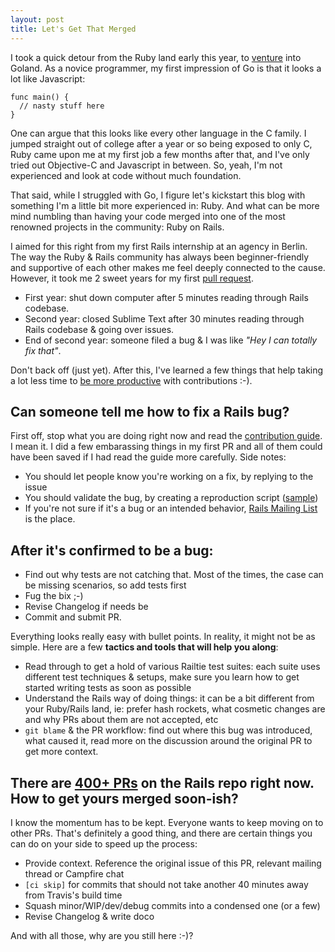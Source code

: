 ```yaml
---
layout: post
title: Let's Get That Merged
---
```


I took a quick detour from the Ruby land early this year, to [venture](https://twitter.com/rebyn/status/571872624470458371) into Goland. As a novice programmer, my first impression of Go is that it looks a lot like Javascript:

```
func main() {
  // nasty stuff here
}
```

One can argue that this looks like every other language in the C family. I jumped straight out of college after a year or so being exposed to only C, Ruby came upon me at my first job a few months after that, and I've only tried out Objective-C and Javascript in between. So, yeah, I'm not experienced and look at code without much foundation.

That said, while I struggled with Go, I figure let's kickstart this blog with something I'm a little bit more experienced in: Ruby. And what can be more mind numbling than having your code merged into one of the most renowned projects in the community: Ruby on Rails.

I aimed for this right from my first Rails internship at an agency in Berlin. The way the Ruby & Rails community has always been beginner-friendly and supportive of each other makes me feel deeply connected to the cause. However, it took me 2 sweet years for my first [pull request](https://github.com/rails/rails/pull/17267).

- First year: shut down computer after 5 minutes reading through Rails codebase. 
- Second year: closed Sublime Text after 30 minutes reading through Rails codebase & going over issues.
- End of second year: someone filed a bug & I was like *"Hey I can totally fix that"*.

Don't back off (just yet). After this, I've learned a few things that help taking a lot less time to [be more productive](http://contributors.rubyonrails.org/contributors/tu-hoang/commits) with contributions :-).

## Can someone tell me how to fix a Rails bug?


First off, stop what you are doing right now and read the [contribution guide](http://guides.rubyonrails.org/contributing_to_ruby_on_rails.html). I mean it. I did a few embarassing things in my first PR and all of them could have been saved if I had read the guide more carefully. Side notes:

- You should let people know you're working on a fix, by replying to the issue
- You should validate the bug, by creating a reproduction script ([sample](https://gist.github.com/why-el/5010105c9c2b74a3d1db))
- If you're not sure if it's a bug or an intended behavior, [Rails Mailing List](http://groups.google.com/group/rubyonrails-talk) is the place.

## After it's confirmed to be a bug:

- Find out why tests are not catching that. Most of the times, the case can be missing scenarios, so add tests first
- Fug the bix ;-)
- Revise Changelog if needs be
- Commit and submit PR.

Everything looks really easy with bullet points. In reality, it might not be as simple. Here are a few **tactics and tools that will help you along**:

- Read through to get a hold of various Railtie test suites: each suite uses different test techniques & setups, make sure you learn how to get started writing tests as soon as possible
- Understand the Rails way of doing things: it can be a bit different from your Ruby/Rails land, ie: prefer hash rockets, what cosmetic changes are and why PRs about them are not accepted, etc
- `git blame` & the PR workflow: find out where this bug was introduced, what caused it, read more on the discussion around the original PR to get more context.

## There are [400+ PRs](https://github.com/rails/rails/pulls) on the Rails repo right now. How to get yours merged soon-ish?

I know the momentum has to be kept. Everyone wants to keep moving on to other PRs. That's definitely a good thing, and there are certain things you can do on your side to speed up the process:

- Provide context. Reference the original issue of this PR, relevant mailing thread or Campfire chat
- `[ci skip]` for commits that should not take another 40 minutes away from Travis's build time
- Squash minor/WIP/dev/debug commits into a condensed one (or a few)
- Revise Changelog & write doco

And with all those, why are you still here :-)?